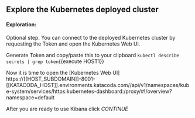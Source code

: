 ## Explore the Kubernetes deployed cluster 

#### Exploration:

Optional step. You can connect to the deployed Kubernetes cluster by requesting the Token and open the Kubernetes Web UI.

Generate Token and copy/paste this to your clipboard
`kubectl describe secrets | grep token`{{execute HOST1}} 

Now it is time to open the [Kubernetes Web UI] https://[[HOST_SUBDOMAIN]]-8001-[[KATACODA_HOST]].environments.katacoda.com//api/v1/namespaces/kube-system/services/https:kubernetes-dashboard:/proxy/#!/overview?namespace=default

After you are ready to use Kibana click *CONTINUE*
